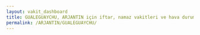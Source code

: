 ```yaml
---
layout: vakit_dashboard
title: GUALEGUAYCHU, ARJANTIN için iftar, namaz vakitleri ve hava durumu - ilçe/eyalet seç
permalink: /ARJANTIN/GUALEGUAYCHU/
---
```


<script type="text/javascript">
  var GLOBAL_COUNTRY = 'ARJANTIN';
  var GLOBAL_CITY = 'GUALEGUAYCHU';
  var GLOBAL_STATE = '';
  var lat = 72;
  var lon = 21;
</script>
